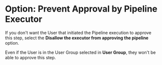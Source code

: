 # Option: Prevent Approval by Pipeline Executor

If you don't want the User that initiated the Pipeline execution to approve this step, select the **Disallow the executor from approving the pipeline** option.

Even if the User is in the User Group selected in **User Group**, they won't be able to approve this step.

